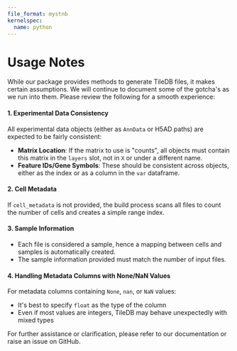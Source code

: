 ```yaml
---
file_format: mystnb
kernelspec:
  name: python
---
```


# Usage Notes

While our package provides methods to generate TileDB files, it makes certain assumptions. We will continue to document some of the gotcha's as we run into them. Please review the following for a smooth experience:

#### 1. Experimental Data Consistency

All experimental data objects (either as `AnnData` or H5AD paths) are expected to be fairly consistent:

- **Matrix Location**: If the matrix to use is "counts", all objects must contain this matrix in the `layers` slot, not in `X` or under a different name.
- **Feature IDs/Gene Symbols**: These should be consistent across objects, either as the index or as a column in the `var` dataframe.

#### 2. Cell Metadata

If `cell_metadata` is not provided, the build process scans all files to count the number of cells and creates a simple range index.

#### 3. Sample Information

- Each file is considered a sample, hence a mapping between cells and samples is automatically created.
- The sample information provided must match the number of input files.

#### 4. Handling Metadata Columns with None/NaN Values

For metadata columns containing `None`, `nan`, or `NaN` values:
- It's best to specify `float` as the type of the column
- Even if most values are integers, TileDB may behave unexpectedly with mixed types

For further assistance or clarification, please refer to our documentation or raise an issue on GitHub.
